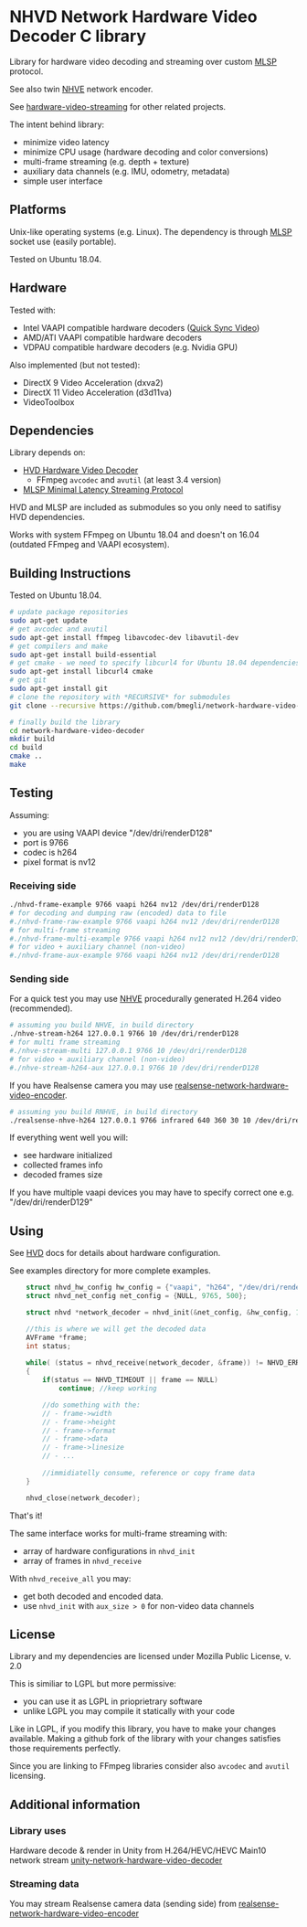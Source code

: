 # NHVD Network Hardware Video Decoder C library

Library for hardware video decoding and streaming over custom [MLSP](https://github.com/bmegli/minimal-latency-streaming-protocol) protocol.

See also twin [NHVE](https://github.com/bmegli/network-hardware-video-encoder) network encoder.

See [hardware-video-streaming](https://github.com/bmegli/hardware-video-streaming) for other related projects.

The intent behind library:
- minimize video latency
- minimize CPU usage (hardware decoding and color conversions)
- multi-frame streaming (e.g. depth + texture)
- auxiliary data channels (e.g. IMU, odometry, metadata)
- simple user interface

## Platforms 

Unix-like operating systems (e.g. Linux).
The dependency is through [MLSP](https://github.com/bmegli/minimal-latency-streaming-protocol) socket use (easily portable).

Tested on Ubuntu 18.04.

## Hardware

Tested with:
- Intel VAAPI compatible hardware decoders ([Quick Sync Video](https://ark.intel.com/Search/FeatureFilter?productType=processors&QuickSyncVideo=true))
- AMD/ATI VAAPI compatible hardware decoders
- VDPAU compatible hardware decoders (e.g. Nvidia GPU) 

Also implemented (but not tested):
- DirectX 9 Video Acceleration (dxva2)
- DirectX 11 Video Acceleration (d3d11va)
- VideoToolbox

## Dependencies

Library depends on:
- [HVD Hardware Video Decoder](https://github.com/bmegli/hardware-video-decoder)
	- FFmpeg `avcodec` and `avutil` (at least 3.4 version)
- [MLSP Minimal Latency Streaming Protocol](https://github.com/bmegli/minimal-latency-streaming-protocol)

HVD and MLSP are included as submodules so you only need to satifisy HVD dependencies.

Works with system FFmpeg on Ubuntu 18.04 and doesn't on 16.04 (outdated FFmpeg and VAAPI ecosystem).

## Building Instructions

Tested on Ubuntu 18.04.

``` bash
# update package repositories
sudo apt-get update 
# get avcodec and avutil
sudo apt-get install ffmpeg libavcodec-dev libavutil-dev
# get compilers and make 
sudo apt-get install build-essential
# get cmake - we need to specify libcurl4 for Ubuntu 18.04 dependencies problem
sudo apt-get install libcurl4 cmake
# get git
sudo apt-get install git
# clone the repository with *RECURSIVE* for submodules
git clone --recursive https://github.com/bmegli/network-hardware-video-decoder.git

# finally build the library
cd network-hardware-video-decoder
mkdir build
cd build
cmake ..
make
```

## Testing

Assuming:
- you are using VAAPI device "/dev/dri/renderD128"
- port is 9766
- codec is h264
- pixel format is nv12

### Receiving side

```bash
./nhvd-frame-example 9766 vaapi h264 nv12 /dev/dri/renderD128
# for decoding and dumping raw (encoded) data to file
#./nhvd-frame-raw-example 9766 vaapi h264 nv12 /dev/dri/renderD128
# for multi-frame streaming
#./nhvd-frame-multi-example 9766 vaapi h264 nv12 nv12 /dev/dri/renderD128
# for video + auxiliary channel (non-video)
#./nhvd-frame-aux-example 9766 vaapi h264 nv12 /dev/dri/renderD128
```

### Sending side

For a quick test you may use [NHVE](https://github.com/bmegli/network-hardware-video-encoder) procedurally generated H.264 video (recommended).

```bash
# assuming you build NHVE, in build directory
./nhve-stream-h264 127.0.0.1 9766 10 /dev/dri/renderD128
# for multi frame streaming
#./nhve-stream-multi 127.0.0.1 9766 10 /dev/dri/renderD128
# for video + auxiliary channel (non-video)
#./nhve-stream-h264-aux 127.0.0.1 9766 10 /dev/dri/renderD128
```

If you have Realsense camera you may use [realsense-network-hardware-video-encoder](https://github.com/bmegli/realsense-network-hardware-video-encoder).

```bash
# assuming you build RNHVE, in build directory
./realsense-nhve-h264 127.0.0.1 9766 infrared 640 360 30 10 /dev/dri/renderD128
```

If everything went well you will:
- see hardware initialized
- collected frames info
- decoded frames size

If you have multiple vaapi devices you may have to specify correct one e.g. "/dev/dri/renderD129"

## Using

See [HVD](https://github.com/bmegli/hardware-video-decoder) docs for details about hardware configuration.

See examples directory for more complete examples.

```C
	struct nhvd_hw_config hw_config = {"vaapi", "h264", "/dev/dri/renderD128", "bgr0"};
	struct nhvd_net_config net_config = {NULL, 9765, 500};

	struct nhvd *network_decoder = nhvd_init(&net_config, &hw_config, 1, 0);

	//this is where we will get the decoded data	
	AVFrame *frame;
	int status;
	
	while( (status = nhvd_receive(network_decoder, &frame)) != NHVD_ERROR )
	{
		if(status == NHVD_TIMEOUT || frame == NULL)
			continue; //keep working

		//do something with the:
		// - frame->width
		// - frame->height
		// - frame->format
		// - frame->data
		// - frame->linesize
		// - ...
		
		//immidiatelly consume, reference or copy frame data
	}

	nhvd_close(network_decoder);
```

That's it!

The same interface works for multi-frame streaming with:
- array of hardware configurations in `nhvd_init`
- array of frames in `nhvd_receive`

With `nhvd_receive_all` you may:
- get both decoded and encoded data.
- use `nhvd_init` with `aux_size > 0` for non-video data channels

## License

Library and my dependencies are licensed under Mozilla Public License, v. 2.0

This is similiar to LGPL but more permissive:
- you can use it as LGPL in prioprietrary software
- unlike LGPL you may compile it statically with your code

Like in LGPL, if you modify this library, you have to make your changes available.
Making a github fork of the library with your changes satisfies those requirements perfectly.

Since you are linking to FFmpeg libraries consider also `avcodec` and `avutil` licensing.

## Additional information

### Library uses

Hardware decode & render in Unity from H.264/HEVC/HEVC Main10 network stream [unity-network-hardware-video-decoder](https://github.com/bmegli/unity-network-hardware-video-decoder)

### Streaming data

You may stream Realsense camera data (sending side) from [realsense-network-hardware-video-encoder
](https://github.com/bmegli/realsense-network-hardware-video-encoder)

